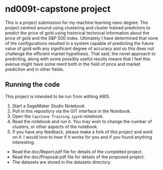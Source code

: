 # nd009t-capstone project

This is a project submission for my machine learning nano degree. The project centred around using clustering and cluster trained predictors to predict the price of gold using historical technical information about the price of gold and the S&P 500 index. Ultimately I have determined that none of the configurations resulted in a system capable of predicting the future value of gold with any significant degree of accuracy and so this does not challenge the efficient market hypothesis. That said, the novel approach to predicting, along with some possibly useful results means that I feel this avenue might have some merit both in the field of price and market prediction and in other fields.

## Running the code
This project is intended to be run from withing AWS.

1. Start a SageMaker Studio Notebook
2. Pull in this repository via the GIT interface in the Notebook.
3. Open the `Capstone Training.ipynb` notebook.
4. Read the notebook and run it. You may wish to change the number of clusters, or other aspects of the notebook.
5. If you have any feedback, please make a fork of this project and work on it. I would love to hear if it works for you and if you found anything interesting.

* Read the doc/Report.pdf file for details of the completed project.
* Read the doc/Proposal.pdf file for details of the proposed project.
* The datasets are stored in the datasets directory.
